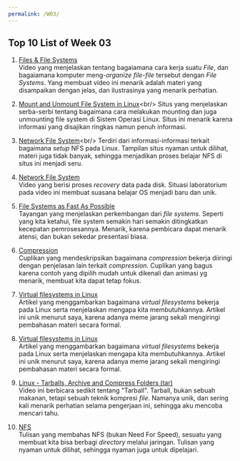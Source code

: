 ```yaml
---
permalink: /W03/
---
```


## Top 10 List of Week 03

1. [Files & File Systems](https://www.youtube.com/watch?v=KN8YgJnShPM)<br/>
Video yang menjelaskan tentang bagaiamana cara kerja suatu <i>File</i>, dan bagaiamana komputer meng-<i>organize file-file</i> tersebut dengan <i>File Systems</i>. Yang membuat video ini menarik adalah materi yang disampaikan dengan jelas, dan ilustrasinya yang menarik perhatian.

2. [Mount and Unmount File System in Linux](https://linuxize.com/post/how-to-mount-and-unmount-file-systems-in-linux/#:~:text=On%20Linux%20and%20UNIX%20operating,system%20from%20the%20directory%20tree.)<br/>
Situs yang menjelaskan serba-serbi tentang bagaimana cara melakukan mounting dan juga unmounting file system di Sistem Operasi Linux. Situs ini menarik karena informasi yang disajikan ringkas namun penuh informasi.

3. [Network File System](https://www.tecmint.com/how-to-setup-nfs-server-in-linux/#:~:text=NFS%20(Network%20File%20System)%20is,locally%20on%20the%20same%20system.)<br/>
Terdiri dari informasi-informasi terkait bagaimana <i>setup</i> NFS pada Linux. Tampilan situs nyaman untuk dilihat, materi juga tidak banyak, sehingga menjadikan proses belajar NFS di situs ini menjadi seru.

4. [Network File System](https://www.youtube.com/watch?v=u3lPghtUucs)<br/>
Video yang berisi proses <i>recovery</i> data pada disk. Situasi laboratorium pada video ini  membuat suasana belajar OS menjadi baru dan unik.

5. [File Systems as Fast As Possible](https://www.youtube.com/watch?v=BV0-EPUYuQc)<br/>
Tayangan yang menjelaskan perkembangan dari <i>file systems</i>. Seperti yang kita ketahui, file system semakin hari semakin ditingkatkan kecepatan pemrosesannya. Menarik, karena pembicara dapat menarik atensi, dan bukan sekedar presentasi biasa.

6. [Compression](https://www.youtube.com/watch?v=OtDxDvCpPL4)<br/>
Cuplikan yang mendeskripsikan bagaimana <i>compression</i> bekerja diiringi dengan penjelasan lain terkait <i>compression</i>. Cuplikan yang bagus karena contoh yang dipilih mudah untuk  dikenali dan animasi yg menarik, membuat kita dapat tetap fokus.

7. [Virtual filesystems in Linux](https://opensource.com/article/19/3/virtual-filesystems-linux)<br/>
Artikel yang menggambarkan bagaimana <i>virtual filesystems</i> bekerja pada Linux serta menjelaskan mengapa kita membutuhkannya. Artikel ini unik menurut saya, karena adanya meme jarang sekali mengiringi pembahasan materi secara formal.

8. [Virtual filesystems in Linux](https://opensource.com/article/19/3/virtual-filesystems-linux)<br/>
Artikel yang menggambarkan bagaimana <i>virtual filesystems</i> bekerja pada Linux serta menjelaskan mengapa kita membutuhkannya. Artikel ini unik menurut saya, karena adanya meme jarang sekali mengiringi pembahasan materi secara formal.

9. [Linux - Tarballs, Archive and Compress Folders (tar)](https://www.youtube.com/watch?v=l0yqs8t6ywo)<br/>
Video ini berbicara sedikit tentang "Tarball". Tarball, bukan sebuah makanan, tetapi sebuah teknik kompresi <i>file</i>. Namanya unik, dan sering kali menarik perhatian selama pengerjaan ini, sehingga aku mencoba mencari tahu.

10. [NFS](https://www.youtube.com/watch?v=l0yqs8t6ywo)<br/>
Tulisan yang membahas NFS (bukan Need For Speed), sesuatu yang membuat kita bisa berbagi <i>directory</i> melalui jaringan. Tulisan yang nyaman untuk dilihat, sehingga nyaman juga untuk dipelajari.
